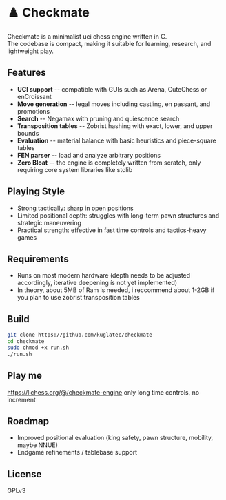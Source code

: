 # ♟️ Checkmate

Checkmate is a minimalist uci chess engine written in C.\
The codebase is compact, making it suitable for learning, research, and lightweight
play.

## Features

-   **UCI support** -- compatible with GUIs such as Arena, CuteChess or enCroissant
-   **Move generation** -- legal moves including castling, en passant,
    and promotions
-   **Search** -- Negamax with pruning and quiescence search
-   **Transposition tables** -- Zobrist hashing with exact, lower, and
    upper bounds
-   **Evaluation** -- material balance with basic heuristics and
    piece-square tables
-   **FEN parser** -- load and analyze arbitrary positions
-   **Zero Bloat** -- the engine is completely written from scratch, only requiring core system libraries like stdlib

## Playing Style

-   Strong tactically: sharp in open positions
-   Limited positional depth: struggles with long-term pawn structures
    and strategic maneuvering
-   Practical strength: effective in fast time controls and
    tactics-heavy games

## Requirements
- Runs on most modern hardware (depth needs to be adjusted accordingly, iterative deepening ís not yet implemented)
- In theory, about 5MB of Ram is needed, i reccommend about 1-2GB if you plan to use zobrist transposition tables 
## Build

``` bash
git clone https://github.com/kuglatec/checkmate
cd checkmate
sudo chmod +x run.sh
./run.sh
```

## Play me
https://lichess.org/@/checkmate-engine
only long time controls, no increment

## Roadmap

-   Improved positional evaluation (king safety, pawn structure,
    mobility, maybe NNUE)
-   Endgame refinements / tablebase support

## License
GPLv3
